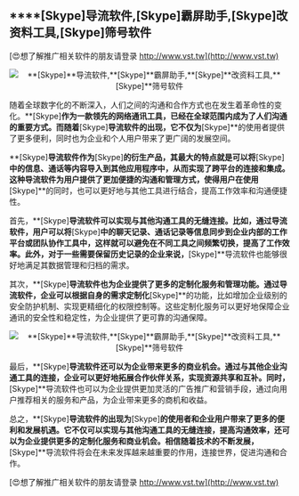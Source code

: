 ## ****[Skype]**导流软件,**[Skype]**霸屏助手,**[Skype]**改资料工具,**[Skype]**筛号软件**

[😍想了解推广相关软件的朋友请登录 http://www.vst.tw](http://www.vst.tw)

 <center><img src="https://vst.tw/MP4/tuiguang/png/0.png" alt="**[Skype]**导流软件,**[Skype]**霸屏助手,**[Skype]**改资料工具,**[Skype]**筛号软件"></center>

随着全球数字化的不断深入，人们之间的沟通和合作方式也在发生着革命性的变化。**[Skype]**作为一款领先的网络通讯工具，已经在全球范围内成为了人们沟通的重要方式。而随着**[Skype]**导流软件的出现，它不仅为**[Skype]**的使用者提供了更多便利，同时也为企业和个人用户带来了更广阔的发展空间。

**[Skype]**导流软件作为**[Skype]**的衍生产品，其最大的特点就是可以将**[Skype]**中的信息、通话等内容导入到其他应用程序中，从而实现了跨平台的连接和集成。这种导流软件为用户提供了更加便捷的沟通和管理方式，使得用户在使用**[Skype]**的同时，也可以更好地与其他工具进行结合，提高工作效率和沟通便捷性。

首先，**[Skype]**导流软件可以实现与其他沟通工具的无缝连接。比如，通过导流软件，用户可以将**[Skype]**中的聊天记录、通话记录等信息同步到企业内部的工作平台或团队协作工具中，这样就可以避免在不同工具之间频繁切换，提高了工作效率。此外，对于一些需要保留历史记录的企业来说，**[Skype]**导流软件也能够很好地满足其数据管理和归档的需求。

其次，**[Skype]**导流软件也为企业提供了更多的定制化服务和管理功能。通过导流软件，企业可以根据自身的需求定制化**[Skype]**的功能，比如增加企业级别的安全防护机制、实现更精细化的权限控制等。这些定制化服务可以更好地保障企业通讯的安全性和稳定性，为企业提供了更可靠的沟通保障。

 <center><img src="https://vst.tw/MP4/tuiguang/png/3.png" alt="**[Skype]**导流软件,**[Skype]**霸屏助手,**[Skype]**改资料工具,**[Skype]**筛号软件"></center>

最后，**[Skype]**导流软件还可以为企业带来更多的商业机会。通过与其他企业沟通工具的连接，企业可以更好地拓展合作伙伴关系，实现资源共享和互补。同时，**[Skype]**导流软件也可以为企业提供更加灵活的广告推广和营销手段，通过向用户推荐相关的服务和产品，为企业带来更多的商机和收益。

总之，**[Skype]**导流软件的出现为**[Skype]**的使用者和企业用户带来了更多的便利和发展机遇。它不仅可以实现与其他沟通工具的无缝连接，提高沟通效率，还可以为企业提供更多的定制化服务和商业机会。相信随着技术的不断发展，**[Skype]**导流软件将会在未来发挥越来越重要的作用，连接世界，促进沟通和合作。

[😍想了解推广相关软件的朋友请登录 http://www.vst.tw](http://www.vst.tw)



